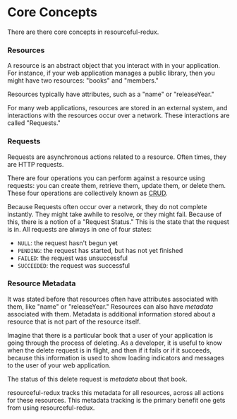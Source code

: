 # Core Concepts

There are there core concepts in resourceful-redux.

### Resources

A resource is an abstract object that you interact with in your application. For
instance, if your web application manages a public library, then you might have
two resources: "books" and "members."

Resources typically have attributes, such as a "name" or "releaseYear."

For many web applications, resources are stored in an external system, and
interactions with the resources occur over a network. These interactions are
called "Requests."

### Requests

Requests are asynchronous actions related to a resource. Often times, they are
HTTP requests.

There are four operations you can perform against a resource using requests: you
can create them, retrieve them, update them, or delete them. These four
operations are collectively known as
[CRUD](https://en.wikipedia.org/wiki/Create,_read,_update_and_delete).

Because Requests often occur over a network, they do not complete instantly.
They might take awhile to resolve, or they might fail. Because of this, there is
a notion of a "Request Status." This is the state that the request is in. All
requests are always in one of four states:

- `NULL`: the request hasn't begun yet
- `PENDING`: the request has started, but has not yet finished
- `FAILED`: the request was unsuccessful
- `SUCCEEDED`: the request was successful

### Resource Metadata

It was stated before that resources often have attributes associated with them,
like "name" or "releaseYear." Resources can also have _metadata_ associated with
them. Metadata is additional information stored about a resource that is not
part of the resource itself.

Imagine that there is a particular book that a user of your application is
going through the process of deleting. As a developer, it is useful to know when
the delete request is in flight, and then if it fails or if it succeeds, because
this information is used to show loading indicators and messages to the user of
your web application.

The status of this delete request is _metadata_ about that book.

resourceful-redux tracks this metadata for all resources, across all actions
for these resources. This metadata tracking is the primary benefit one gets
from using resourceful-redux.
